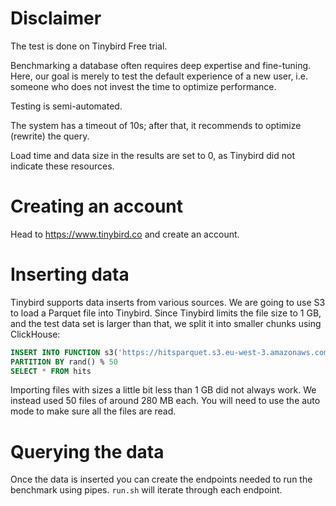 # Disclaimer

The test is done on Tinybird Free trial. 

Benchmarking a database often requires deep expertise and fine-tuning. Here, our goal is merely to test the default experience of a new
user, i.e. someone who does not invest the time to optimize performance.

Testing is semi-automated.

The system has a timeout of 10s; after that, it recommends to optimize (rewrite) the query.

Load time and data size in the results are set to 0, as Tinybird did not indicate these resources.

# Creating an account

Head to https://www.tinybird.co and create an account.

# Inserting data

Tinybird supports data inserts from various sources. We are going to use S3 to load a Parquet file into Tinybird. Since Tinybird limits the
file size to 1 GB, and the test data set is larger than that, we split it into smaller chunks using ClickHouse:

```sql
INSERT INTO FUNCTION s3('https://hitsparquet.s3.eu-west-3.amazonaws.com/data/hits_{_partition_id}.parquet', '', '', 'Parquet')
PARTITION BY rand() % 50
SELECT * FROM hits
```

Importing files with sizes a little bit less than 1 GB did not always work. We instead used 50 files of around 280 MB each. You will need to
use the auto mode to make sure all the files are read.

# Querying the data

Once the data is inserted you can create the endpoints needed to run the benchmark using pipes. `run.sh` will iterate through each endpoint.
